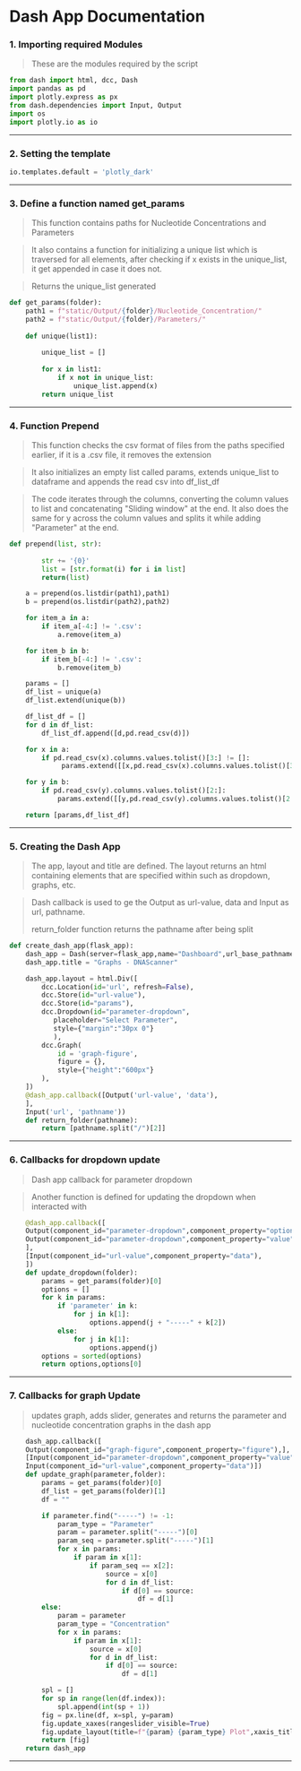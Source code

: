 # Dash App Documentation

### 1. Importing required Modules

> These are the modules required by the script

```python
from dash import html, dcc, Dash
import pandas as pd
import plotly.express as px
from dash.dependencies import Input, Output
import os
import plotly.io as io
```

---

### 2. Setting the template

```python
io.templates.default = 'plotly_dark'
```

---



### 3. Define a function named get_params

> This function contains paths for Nucleotide Concentrations and Parameters


> It also contains a function for initializing a unique list which is traversed for all elements, after checking if x exists in the unique_list, it get appended in case it does not.


> Returns the unique_list generated

```python
def get_params(folder):
    path1 = f"static/Output/{folder}/Nucleotide_Concentration/"
    path2 = f"static/Output/{folder}/Parameters/"
  
    def unique(list1):
  
        unique_list = []
 
        for x in list1:
            if x not in unique_list:
                unique_list.append(x)
        return unique_list
```

---



### 4. Function Prepend

> This function checks the csv format of files from the paths specified earlier, if it is a .csv file, it removes the extension



> It also initializes an empty list called params, extends unique_list to dataframe and appends the read csv into df_list_df



> The code iterates through the columns, converting the column values to list and concatenating "Sliding window" at the end. It also does the same for y across the column values and splits it while adding "Parameter" at the end.

```python
def prepend(list, str):
  
        str += '{0}'
        list = [str.format(i) for i in list]
        return(list)

    a = prepend(os.listdir(path1),path1)
    b = prepend(os.listdir(path2),path2)

    for item_a in a:
        if item_a[-4:] != '.csv':
            a.remove(item_a)

    for item_b in b:
        if item_b[-4:] != '.csv':
            b.remove(item_b)

    params = []
    df_list = unique(a)
    df_list.extend(unique(b))

    df_list_df = []
    for d in df_list:
        df_list_df.append([d,pd.read_csv(d)])

    for x in a:
        if pd.read_csv(x).columns.values.tolist()[3:] != []:         
             params.extend([[x,pd.read_csv(x).columns.values.tolist()[3:],"sliding window"]])

    for y in b:
        if pd.read_csv(y).columns.values.tolist()[2:]:
            params.extend([[y,pd.read_csv(y).columns.values.tolist()[2:],y.split("_____")[1],'parameter']])

    return [params,df_list_df]

```

---



### 5. Creating the Dash App

> The app, layout and title are defined. The layout returns an html containing elements that are specified within such as dropdown, graphs, etc.



> Dash callback is used to ge the Output as url-value, data and Input as url, pathname.
>
> return_folder function returns the pathname after being split

```python
def create_dash_app(flask_app):
    dash_app = Dash(server=flask_app,name="Dashboard",url_base_pathname="/dash/")
    dash_app.title = "Graphs - DNAScanner"

    dash_app.layout = html.Div([
        dcc.Location(id='url', refresh=False),
        dcc.Store(id="url-value"),
        dcc.Store(id="params"),
        dcc.Dropdown(id="parameter-dropdown",
           placeholder="Select Parameter",
           style={"margin":"30px 0"}
           ),
        dcc.Graph(
            id = 'graph-figure',
            figure = {},
            style={"height":"600px"}
        ),
    ])
    @dash_app.callback([Output('url-value', 'data'),
    ],
    Input('url', 'pathname'))
    def return_folder(pathname):
        return [pathname.split("/")[2]]
```

---



### 6. Callbacks for dropdown update


> Dash app callback for parameter dropdown



> Another function is defined for updating the dropdown when interacted with

```python
    @dash_app.callback([
    Output(component_id="parameter-dropdown",component_property="options"),
    Output(component_id="parameter-dropdown",component_property="value")
    ],
    [Input(component_id="url-value",component_property="data"),
    ])
    def update_dropdown(folder):
        params = get_params(folder)[0]
        options = []
        for k in params:
            if 'parameter' in k:
                for j in k[1]:
                    options.append(j + "-----" + k[2])
            else:
                for j in k[1]:
                    options.append(j)
        options = sorted(options)
        return options,options[0]

```

---



### 7. Callbacks for graph Update


> updates graph, adds slider, generates and returns the parameter and nucleotide concentration graphs in the dash app

```python
    dash_app.callback([
    Output(component_id="graph-figure",component_property="figure"),],
    [Input(component_id="parameter-dropdown",component_property="value"),
    Input(component_id="url-value",component_property="data")])
    def update_graph(parameter,folder):
        params = get_params(folder)[0]
        df_list = get_params(folder)[1]
        df = ""

        if parameter.find("-----") != -1:
            param_type = "Parameter"
            param = parameter.split("-----")[0]
            param_seq = parameter.split("-----")[1]
            for x in params:
                if param in x[1]:
                    if param_seq == x[2]:
                        source = x[0]
                        for d in df_list:
                            if d[0] == source:
                                df = d[1]
        else:
            param = parameter
            param_type = "Concentration"
            for x in params:
                if param in x[1]:
                    source = x[0]
                    for d in df_list:
                        if d[0] == source:
                            df = d[1]

        spl = []
        for sp in range(len(df.index)):
            spl.append(int(sp + 1))   
        fig = px.line(df, x=spl, y=param)
        fig.update_xaxes(rangeslider_visible=True) 
        fig.update_layout(title=f"{param} {param_type} Plot",xaxis_title="Position",yaxis_title=f"{param} Block Score")
        return [fig]   
    return dash_app
```

---
